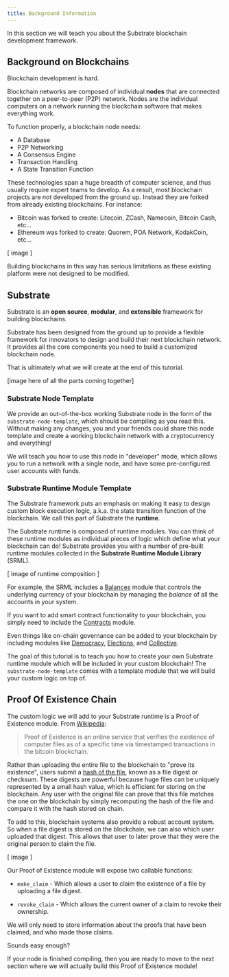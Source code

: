 ```yaml
---
title: Background Information
---
```


In this section we will teach you about the Substrate blockchain development framework.

## Background on Blockchains

Blockchain development is hard.

Blockchain networks are composed of individual **nodes** that are connected together on a peer-to-peer (P2P) network. Nodes are the individual computers on a network running the blockchain software that makes everything work.

To function properly, a blockchain node needs:

* A Database
* P2P Networking
* A Consensus Engine
* Transaction Handling
* A State Transition Function

These technologies span a huge breadth of computer science, and thus usually require expert teams to develop. As a result, most blockchain projects are _not_ developed from the ground up. Instead they are forked from already existing blockchains. For instance:

* Bitcoin was forked to create: Litecoin, ZCash, Namecoin, Bitcoin Cash, etc...
* Ethereum was forked to create: Quorem, POA Network, KodakCoin, etc...

[ image ]

Building blockchains in this way has serious limitations as these existing platform were not designed to be modified.

## Substrate

Substrate is an **open source**, **modular**, and **extensible** framework for building blockchains.

Substrate has been designed from the ground up to provide a flexible framework for innovators to design and build their next blockchain network. It provides all the core components you need to build a customized blockchain node.

That is ultimately what we will create at the end of this tutorial.

[image here of all the parts coming together]

### Substrate Node Template

We provide an out-of-the-box working Substrate node in the form of the `substrate-node-template`, which should be compiling as you read this. Without making any changes, you and your friends could share this node template and create a working blockchain network with a cryptocurrency and everything!

We will teach you how to use this node in "developer" mode, which allows you to run a network with a single node, and have some pre-configured user accounts with funds.

### Substrate Runtime Module Template

The Substrate framework puts an emphasis on making it easy to design custom block execution logic, a.k.a. the state transition function of the blockchain. We call this part of Substrate the **runtime**.

The Substrate runtime is composed of runtime modules. You can think of these runtime modules as individual pieces of logic which define what your blockchain can do! Substrate provides you with a number of pre-built runtime modules collected in the **Substrate Runtime Module Library** (SRML).

[ image of runtime composition ]

For example, the SRML includes a [Balances](https://substrate.dev/rustdocs/master/srml_balances/index.html) module that controls the underlying currency of your blockchain by managing the _balance_ of all the accounts in your system. 

If you want to add smart contract functionality to your blockchain, you simply need to include the [Contracts](https://substrate.dev/rustdocs/master/srml_contracts/index.html) module.

Even things like on-chain governance can be added to your blockchain by including modules like [Democracy](https://substrate.dev/rustdocs/master/srml_democracy/index.html), [Elections](https://substrate.dev/rustdocs/master/srml_elections/index.html), and [Collective](https://substrate.dev/rustdocs/master/srml_collective/index.html).

The goal of this tutorial is to teach you how to create your own Substrate runtime module which will be included in your custom blockchain! The `substrate-node-template` comes with a template module that we will build your custom logic on top of.


## Proof Of Existence Chain

The custom logic we will add to your Substrate runtime is a Proof of Existence module. From [Wikipedia](https://en.wikipedia.org/wiki/Proof_of_Existence): 

> Proof of Existence is an online service that verifies the existence of computer files as of a specific time via timestamped transactions in the bitcoin blockchain.

Rather than uploading the entire file to the blockchain to "prove its existence", users submit a [hash of the file](https://en.wikipedia.org/wiki/File_verification), known as a file digest or checksum. These digests are powerful because huge files can be uniquely represented by a small hash value, which is efficient for storing on the blockchain. Any user with the original file can prove that this file matches the one on the blockchain by simply recomputing the hash of the file and compare it with the hash stored on chain.

To add to this, blockchain systems also provide a robust account system. So when a file digest is stored on the blockchain, we can also which user uploaded that digest. This allows that user to later prove that they were the original person to claim the file.

[ image ]

Our Proof of Existence module will expose two callable functions:

* `make_claim` - Which allows a user to claim the existence of a file by uploading a file digest.

* `revoke_claim` - Which allows the current owner of a claim to revoke their ownership.

We will only need to store information about the proofs that have been claimed, and who made those claims.

Sounds easy enough?

If your node is finished compiling, then you are ready to move to the next section where we will actually build this Proof of Existence module!
